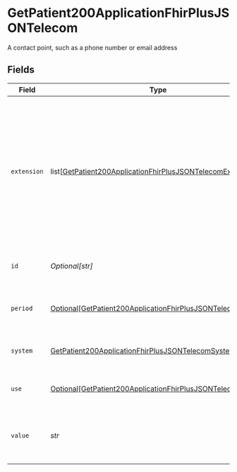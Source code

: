 # GetPatient200ApplicationFhirPlusJSONTelecom

A contact point, such as a phone number or email address


## Fields

| Field                                                                                                                                                                                                      | Type                                                                                                                                                                                                       | Required                                                                                                                                                                                                   | Description                                                                                                                                                                                                | Example                                                                                                                                                                                                    |
| ---------------------------------------------------------------------------------------------------------------------------------------------------------------------------------------------------------- | ---------------------------------------------------------------------------------------------------------------------------------------------------------------------------------------------------------- | ---------------------------------------------------------------------------------------------------------------------------------------------------------------------------------------------------------- | ---------------------------------------------------------------------------------------------------------------------------------------------------------------------------------------------------------- | ---------------------------------------------------------------------------------------------------------------------------------------------------------------------------------------------------------- |
| `extension`                                                                                                                                                                                                | list[[GetPatient200ApplicationFhirPlusJSONTelecomExtension](../../models/operations/getpatient200applicationfhirplusjsontelecomextension.md)]                                                              | :heavy_minus_sign:                                                                                                                                                                                         | Extension that is returned when the communication type is `textphone`. The only code returned is `textphone`, which means `Minicom (Textphone)`.<br/><br/>The `system` is `other` when the extension is included.<br/> |                                                                                                                                                                                                            |
| `id`                                                                                                                                                                                                       | *Optional[str]*                                                                                                                                                                                            | :heavy_minus_sign:                                                                                                                                                                                         | Unique object identifier for this contact point.                                                                                                                                                           | 789                                                                                                                                                                                                        |
| `period`                                                                                                                                                                                                   | [Optional[GetPatient200ApplicationFhirPlusJSONTelecomPeriod]](../../models/operations/getpatient200applicationfhirplusjsontelecomperiod.md)                                                                | :heavy_minus_sign:                                                                                                                                                                                         | Business effective period when name was, is, or will be in use.<br/>                                                                                                                                       |                                                                                                                                                                                                            |
| `system`                                                                                                                                                                                                   | [GetPatient200ApplicationFhirPlusJSONTelecomSystem](../../models/operations/getpatient200applicationfhirplusjsontelecomsystem.md)                                                                          | :heavy_check_mark:                                                                                                                                                                                         | Means of communication, such as phone or email.                                                                                                                                                            | phone                                                                                                                                                                                                      |
| `use`                                                                                                                                                                                                      | [Optional[GetPatient200ApplicationFhirPlusJSONTelecomUse]](../../models/operations/getpatient200applicationfhirplusjsontelecomuse.md)                                                                      | :heavy_minus_sign:                                                                                                                                                                                         | Location associated with communication system.                                                                                                                                                             | home                                                                                                                                                                                                       |
| `value`                                                                                                                                                                                                    | *str*                                                                                                                                                                                                      | :heavy_check_mark:                                                                                                                                                                                         | Phone number, email address, or other identifier for use with contact system.                                                                                                                              | 01632960587                                                                                                                                                                                                |